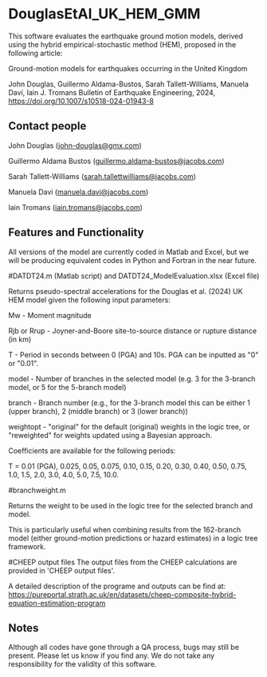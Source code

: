 # DouglasEtAl_UK_HEM_GMM
This software evaluates the earthquake ground motion models, derived using the hybrid empirical-stochastic method (HEM), proposed in the following article:

Ground-motion models for earthquakes occurring in the United Kingdom

John Douglas, Guillermo Aldama-Bustos, Sarah Tallett-Williams, Manuela Daví, Iain J. Tromans Bulletin of Earthquake Engineering, 2024, https://doi.org/10.1007/s10518-024-01943-8


## Contact people
John Douglas (john-douglas@gmx.com)

Guillermo Aldama Bustos (guillermo.aldama-bustos@jacobs.com)

Sarah Tallett-Williams (sarah.tallettwilliams@jacobs.com)

Manuela Davi (manuela.davi@jacobs.com)

Iain Tromans (iain.tromans@jacobs.com)


## Features and Functionality

All versions of the model are currently coded in Matlab and Excel, but we will be producing equivalent codes in Python and Fortran in the near future.


#DATDT24.m (Matlab script) and DATDT24_ModelEvaluation.xlsx (Excel file)

Returns pseudo-spectral accelerations for the Douglas et al. (2024) UK HEM model given the following input parameters:

Mw - Moment magnitude

Rjb or Rrup - Joyner-and-Boore site-to-source distance or rupture distance (in km)

T - Period in seconds between 0 (PGA) and 10s. PGA can be inputted as "0" or "0.01".

model - Number of branches in the selected model (e.g. 3 for the 3-branch model, or 5 for the 5-branch model)

branch - Branch number (e.g., for the 3-branch model this can be either 1 (upper branch), 2 (middle branch) or 3 (lower branch))

weightopt - "original" for the default (original) weights in the logic tree, or "reweighted" for weights updated using a Bayesian approach.

Coefficients are available for the following periods:

T = 0.01 (PGA), 0.025, 0.05, 0.075, 0.10, 0.15, 0.20, 0.30, 0.40, 0.50, 0.75, 1.0, 1.5, 2.0, 3.0, 4.0, 5.0, 7.5, 10.0.


#branchweight.m

Returns the weight to be used in the logic tree for the selected branch and model. 

This is particularly useful when combining results from the 162-branch model (either ground-motion predictions or hazard estimates) in a logic tree framework.


#CHEEP output files
The output files from the CHEEP calculations are provided in 'CHEEP output files'. 

A detailed description of the programe and outputs can be find at: https://pureportal.strath.ac.uk/en/datasets/cheep-composite-hybrid-equation-estimation-program


## Notes
Although all codes have gone through a QA process, bugs may still be present. Please let us know if you find any. We do not take any responsibility for the validity of this software.





